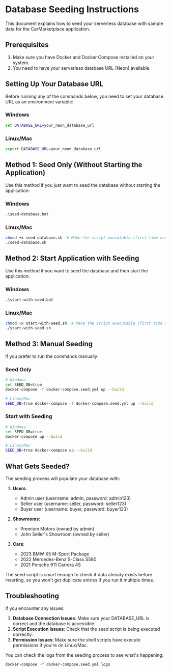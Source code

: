 # Database Seeding Instructions

This document explains how to seed your serverless database with sample data for the CarMarketplace application.

## Prerequisites

1. Make sure you have Docker and Docker Compose installed on your system.
2. You need to have your serverless database URL (Neon) available.

## Setting Up Your Database URL

Before running any of the commands below, you need to set your database URL as an environment variable:

### Windows

```cmd
set DATABASE_URL=your_neon_database_url
```

### Linux/Mac

```bash
export DATABASE_URL=your_neon_database_url
```

## Method 1: Seed Only (Without Starting the Application)

Use this method if you just want to seed the database without starting the application:

### Windows

```cmd
.\seed-database.bat
```

### Linux/Mac

```bash
chmod +x seed-database.sh  # Make the script executable (first time only)
./seed-database.sh
```

## Method 2: Start Application with Seeding

Use this method if you want to seed the database and then start the application:

### Windows

```cmd
.\start-with-seed.bat
```

### Linux/Mac

```bash
chmod +x start-with-seed.sh  # Make the script executable (first time only)
./start-with-seed.sh
```

## Method 3: Manual Seeding

If you prefer to run the commands manually:

### Seed Only

```bash
# Windows
set SEED_DB=true
docker-compose -f docker-compose.seed.yml up --build

# Linux/Mac
SEED_DB=true docker-compose -f docker-compose.seed.yml up --build
```

### Start with Seeding

```bash
# Windows
set SEED_DB=true
docker-compose up --build

# Linux/Mac
SEED_DB=true docker-compose up --build
```

## What Gets Seeded?

The seeding process will populate your database with:

1. **Users**:
   - Admin user (username: admin, password: admin123)
   - Seller user (username: seller, password: seller123)
   - Buyer user (username: buyer, password: buyer123)

2. **Showrooms**:
   - Premium Motors (owned by admin)
   - John Seller's Showroom (owned by seller)

3. **Cars**:
   - 2023 BMW X5 M-Sport Package
   - 2022 Mercedes-Benz S-Class S580
   - 2021 Porsche 911 Carrera 4S

The seed script is smart enough to check if data already exists before inserting, so you won't get duplicate entries if you run it multiple times.

## Troubleshooting

If you encounter any issues:

1. **Database Connection Issues**: Make sure your DATABASE_URL is correct and the database is accessible.
2. **Script Execution Issues**: Check that the seed script is being executed correctly.
3. **Permission Issues**: Make sure the shell scripts have execute permissions if you're on Linux/Mac.

You can check the logs from the seeding process to see what's happening:

```bash
docker-compose -f docker-compose.seed.yml logs
```
